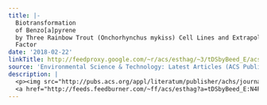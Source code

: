 ```yaml
---
title: |-
  Biotransformation
  of Benzo[a]pyrene
  by Three Rainbow Trout (Onchorhynchus mykiss) Cell Lines and Extrapolation To Derive a Fish Bioconcentration
  Factor
date: '2018-02-22'
linkTitle: http://feedproxy.google.com/~r/acs/esthag/~3/tDSbyBeed_E/acs.est.7b04548
source: 'Environmental Science & Technology: Latest Articles (ACS Publications)'
description: |
  <p><img src="http://pubs.acs.org/appl/literatum/publisher/achs/journals/content/esthag/0/esthag.ahead-of-print/acs.est.7b04548/20180222/images/medium/es-2017-04548v_0004.gif" alt="TOC Graphic"/></p><div><cite>Environmental Science & Technology</cite></div><div>DOI: 10.1021/acs.est.7b04548</div><div class="feedflare">
  <a href="http://feeds.feedburner.com/~ff/acs/esthag?a=tDSbyBeed_E:N4P5KD1Ok3Y:yIl2AUoC8zA"><img src="http://feeds.feedburner.com/~ff/acs/esthag?d=yIl2AUoC8zA" border="0"></img></a>
---
```

